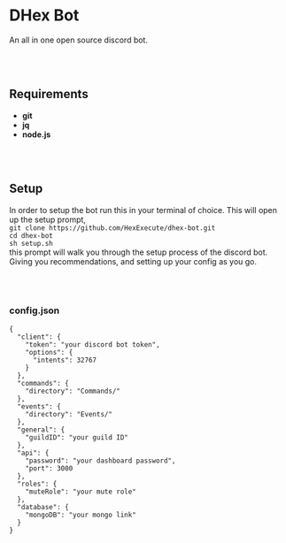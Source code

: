# DHex Bot

An all in one open source discord bot.

<br><br>

## Requirements

- **git**
- **jq**
- **node.js**

<br><br>

## Setup

In order to setup the bot run this in your terminal of choice. This will open up the setup prompt,<br>
`git clone https://github.com/HexExecute/dhex-bot.git`<br>
`cd dhex-bot`<br>
`sh setup.sh`<br>
this prompt will walk you through the setup process of the discord bot.<br>
Giving you recommendations, and setting up your config as you go.

<br><br>

### config.json

```
{
  "client": {
    "token": "your discord bot token",
    "options": {
      "intents": 32767
    }
  },
  "commands": {
    "directory": "Commands/"
  },
  "events": {
    "directory": "Events/"
  },
  "general": {
    "guildID": "your guild ID"
  },
  "api": {
    "password": "your dashboard password",
    "port": 3000
  },
  "roles": {
    "muteRole": "your mute role"
  },
  "database": {
    "mongoDB": "your mongo link"
  }
}
```
